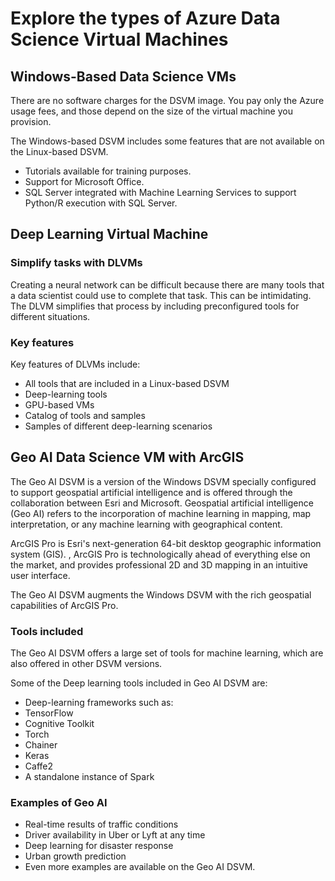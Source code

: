 
# Explore the types of Azure Data Science Virtual Machines

## Windows-Based Data Science VMs
There are no software charges for the DSVM image. You pay only the Azure usage fees, and those depend on the size of the virtual machine you provision.

The Windows-based DSVM includes some features that are not available on the Linux-based DSVM.

- Tutorials available for training purposes.
- Support for Microsoft Office.
- SQL Server integrated with Machine Learning Services to support Python/R execution with SQL Server.

## Deep Learning Virtual Machine

### Simplify tasks with DLVMs
Creating a neural network can be difficult because there are many tools that a data scientist could use to complete that task. This can be intimidating. The DLVM simplifies that process by including preconfigured tools for different situations.

### Key features
Key features of DLVMs include:

- All tools that are included in a Linux-based DSVM
- Deep-learning tools
- GPU-based VMs
- Catalog of tools and samples
- Samples of different deep-learning scenarios

## Geo AI Data Science VM with ArcGIS
The Geo AI DSVM is a version of the Windows DSVM specially configured to support geospatial artificial intelligence and is offered through the collaboration between Esri and Microsoft. Geospatial artificial intelligence (Geo AI) refers to the incorporation of machine learning in mapping, map interpretation, or any machine learning with geographical content.

ArcGIS Pro is Esri's next-generation 64-bit desktop geographic information system (GIS). , ArcGIS Pro is technologically ahead of everything else on the market, and provides professional 2D and 3D mapping in an intuitive user interface. 

The Geo AI DSVM augments the Windows DSVM with the rich geospatial capabilities of ArcGIS Pro.

### Tools included
The Geo AI DSVM offers a large set of tools for machine learning, which are also offered in other DSVM versions.

Some of the Deep learning tools included in Geo AI DSVM are:
- Deep-learning frameworks such as:
- TensorFlow
- Cognitive Toolkit
- Torch
- Chainer
- Keras
- Caffe2
- A standalone instance of Spark

### Examples of Geo AI
- Real-time results of traffic conditions
- Driver availability in Uber or Lyft at any time
- Deep learning for disaster response
- Urban growth prediction
- Even more examples are available on the Geo AI DSVM.
